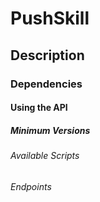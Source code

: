 # PushSkill

## Description

### Dependencies

#### Using the API

##### Minimum Versions

###### Available Scripts

###### Endpoints
